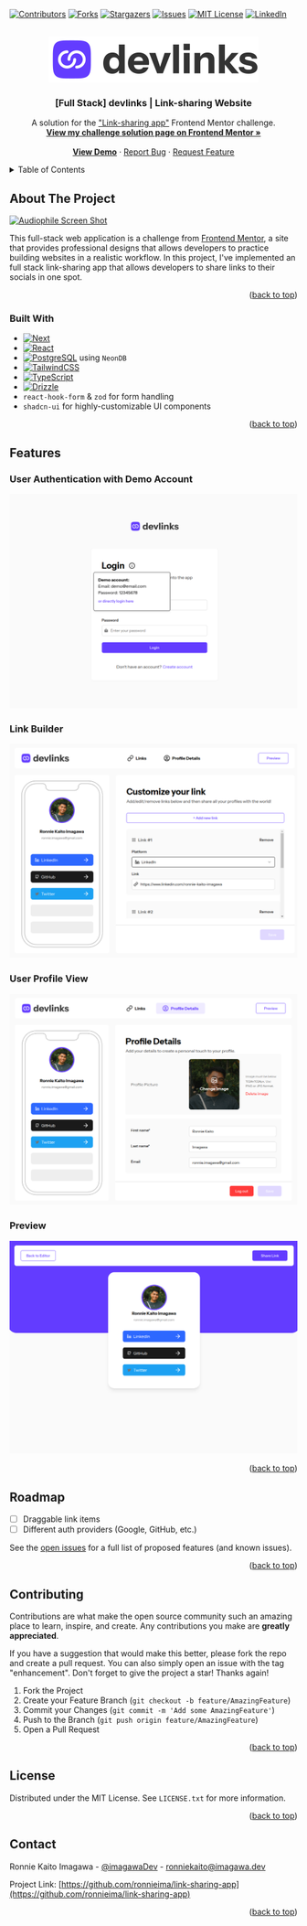 <!-- Improved compatibility of back to top link: See: https://github.com/othneildrew/Best-README-Template/pull/73 -->

<a name="readme-top"></a>

<!--
*** Thanks for checking out the Best-README-Template. If you have a suggestion
*** that would make this better, please fork the repo and create a pull request
*** or simply open an issue with the tag "enhancement".
*** Don't forget to give the project a star!
*** Thanks again! Now go create something AMAZING! :D
-->

<!-- PROJECT SHIELDS -->
<!--
*** I'm using markdown "reference style" links for readability.
*** Reference links are enclosed in brackets [ ] instead of parentheses ( ).
*** See the bottom of this document for the declaration of the reference variables
*** for contributors-url, forks-url, etc. This is an optional, concise syntax you may use.
*** https://www.markdownguide.org/basic-syntax/#reference-style-links
-->

[![Contributors][contributors-shield]][contributors-url]
[![Forks][forks-shield]][forks-url]
[![Stargazers][stars-shield]][stars-url]
[![Issues][issues-shield]][issues-url]
[![MIT License][license-shield]][license-url]
[![LinkedIn][linkedin-shield]][linkedin-url]

<!-- PROJECT LOGO -->
<br />
<div align="center">
  <a href="https://github.com/ronnieima/audiophile-ecommerce">
    <img src="public/images/logo-devlinks-large.svg" alt="Logo" width="full" height="80">
  </a>

<h3 align="center">[Full Stack] devlinks | Link-sharing Website</h3>

  <p align="center">
    A solution for the <a href="https://www.frontendmentor.io/challenges/linksharing-app-Fbt7yweGsT" target="_blank">"Link-sharing app"</a> Frontend Mentor challenge.  
    <br />
    <a href="https://www.frontendmentor.io/solutions/link-sharing-app-with-nextjs-lucia-auth-neondb-reacthookformzod-qDe1TqeesH"><strong>View my challenge solution page on Frontend Mentor »</strong></a>
    <br />
    <br />
    <a href="https://devlinks-drab.vercel.app/"><strong>View Demo</strong></a>
    ·
    <a href="https://github.com/ronnieima/link-sharing-app/issues">Report Bug</a>
    ·
    <a href="https://github.com/ronnieima/link-sharing-app/issues">Request Feature</a>
  </p>
</div>

<!-- TABLE OF CONTENTS -->
<details>
  <summary>Table of Contents</summary>
  <ol>
    <li>
      <a href="#about-the-project">About The Project</a>
      <ul>
        <li><a href="#built-with">Built With</a></li>
      </ul>
    </li>
    <li>
      <a href="#getting-started">Getting Started</a>
      <ul>
        <li><a href="#prerequisites">Prerequisites</a></li>
        <li><a href="#installation">Installation</a></li>
      </ul>
    </li>
    <li><a href="#features">Features</a></li>
    <li><a href="#roadmap">Roadmap</a></li>
    <li><a href="#contributing">Contributing</a></li>
    <li><a href="#license">License</a></li>
    <li><a href="#contact">Contact</a></li>
    <li><a href="#lessons-learned">Lessons Learned</a></li>
  </ol>
</details>

<!-- ABOUT THE PROJECT -->

## About The Project

[![Audiophile Screen Shot][product-screenshot]](https://audiophile-ecommerce-peach.vercel.app/)

This full-stack web application is a challenge from <a href="https://www.frontendmentor.io/">Frontend Mentor</a>, a site that provides professional designs that allows developers to practice building websites in a realistic workflow. In this project, I've implemented an full stack link-sharing app that allows developers to share links to their socials in one spot.

<p align="right">(<a href="#readme-top">back to top</a>)</p>

### Built With

- [![Next][Next.js]][Next-url]
- [![React][React.js]][React-url]
- [![PostgreSQL][PostgreSQL]][Postgres-url] using `NeonDB`
- [![TailwindCSS][TailwindCSS]][Tailwind-url]
- [![TypeScript][TypeScript]][TypeScript-url]
- [![Drizzle][Drizzle]][Drizzle-url]
- `react-hook-form` & `zod` for form handling
- `shadcn-ui` for highly-customizable UI components

<p align="right">(<a href="#readme-top">back to top</a>)</p>

<!-- USAGE EXAMPLES -->

## Features

### User Authentication with Demo Account

![Auth](image-5.png)

### Link Builder

![Customize links](image-2.png)

### User Profile View

![Profile](image-3.png)

### Preview

![Preview](image-4.png)

<p align="right">(<a href="#readme-top">back to top</a>)</p>

<!-- ROADMAP -->

## Roadmap

- [ ] Draggable link items
- [ ] Different auth providers (Google, GitHub, etc.)

See the [open issues](https://github.com/ronnieima/link-sharing-app/issues) for a full list of proposed features (and known issues).

<p align="right">(<a href="#readme-top">back to top</a>)</p>

<!-- CONTRIBUTING -->

## Contributing

Contributions are what make the open source community such an amazing place to learn, inspire, and create. Any contributions you make are **greatly appreciated**.

If you have a suggestion that would make this better, please fork the repo and create a pull request. You can also simply open an issue with the tag "enhancement".
Don't forget to give the project a star! Thanks again!

1. Fork the Project
2. Create your Feature Branch (`git checkout -b feature/AmazingFeature`)
3. Commit your Changes (`git commit -m 'Add some AmazingFeature'`)
4. Push to the Branch (`git push origin feature/AmazingFeature`)
5. Open a Pull Request

<p align="right">(<a href="#readme-top">back to top</a>)</p>

<!-- LICENSE -->

## License

Distributed under the MIT License. See `LICENSE.txt` for more information.

<p align="right">(<a href="#readme-top">back to top</a>)</p>

<!-- CONTACT -->

## Contact

Ronnie Kaito Imagawa - [@imagawaDev](https://twitter.com/imagawaDev) - [ronniekaito@imagawa.dev](mailto:ronniekaito@imagawa.dev)

Project Link: [https://github.com/ronnieima/link-sharing-app](https://github.com/ronnieima/link-sharing-app)

<p align="right">(<a href="#readme-top">back to top</a>)</p>

<!-- ACKNOWLEDGMENTS -->

<!-- ## Lessons Learned

### The HTML Picture Element

```html
<picture>
  <source />
  <source />
  <img />
</picture>
```

### User Credential Authentication

Implementing user credential authentication provided valuable insights into security practices. Although the approach may not offer the highest level of security, it serves as an essential learning experience. Employing libraries like `bcrypt` for password hashing enhances data protection by securely storing user credentials in the database. It highlights the importance of safeguarding sensitive information and implementing encryption techniques to mitigate potential security threats.

### Devising Database Schemas for the Cart

Designing effective database schemas for managing shopping carts involves careful consideration of various factors. It requires defining clear relationships between entities such as users, products, and orders. By structuring the database schema appropriately, it becomes easier to manage cart functionality, including adding, removing, and updating items. Additionally, optimizing queries and ensuring data consistency are crucial aspects of cart schema design to deliver seamless shopping experiences for users.

<p align="right">(<a href="#readme-top">back to top</a>)</p> -->

<!-- MARKDOWN LINKS & IMAGES -->
<!-- https://www.markdownguide.org/basic-syntax/#reference-style-links -->

[contributors-shield]: https://img.shields.io/github/contributors/ronnieima/audiophile-ecommerce.svg?style=for-the-badge
[contributors-url]: https://github.com/ronnieima/audiophile-ecommerce/graphs/contributors
[forks-shield]: https://img.shields.io/github/forks/ronnieima/audiophile-ecommerce.svg?style=for-the-badge
[forks-url]: https://github.com/ronnieima/audiophile-ecommerce/network/members
[stars-shield]: https://img.shields.io/github/stars/ronnieima/audiophile-ecommerce.svg?style=for-the-badge
[stars-url]: https://github.com/ronnieima/audiophile-ecommerce/stargazers
[issues-shield]: https://img.shields.io/github/issues/ronnieima/audiophile-ecommerce.svg?style=for-the-badge
[issues-url]: https://github.com/ronnieima/audiophile-ecommerce/issues
[license-shield]: https://img.shields.io/github/license/ronnieima/audiophile-ecommerce.svg?style=for-the-badge
[license-url]: https://github.com/ronnieima/audiophile-ecommerce/blob/master/LICENSE
[linkedin-shield]: https://img.shields.io/badge/-LinkedIn-black.svg?style=for-the-badge&logo=linkedin&colorB=555
[linkedin-url]: https://linkedin.com/in/ronnie-kaito-imagawa
[product-screenshot]: https://res.cloudinary.com/dz209s6jk/image/upload/f_auto,q_auto,w_700/Challenges/imvxhyawmh1g6tucbc9k.jpg
[Next.js]: https://img.shields.io/badge/next.js-000000?style=for-the-badge&logo=nextdotjs&logoColor=white
[Next-url]: https://nextjs.org/
[React.js]: https://img.shields.io/badge/React-20232A?style=for-the-badge&logo=react&logoColor=61DAFB
[React-url]: https://reactjs.org/
[PostgreSQL]: https://img.shields.io/badge/PostgreSQL-316192?style=for-the-badge&logo=postgresql&logoColor=white
[Postgres-url]: https://www.postgresql.org/
[TailwindCSS]: https://img.shields.io/badge/Tailwind_CSS-38B2AC?style=for-the-badge&logo=tailwind-css&logoColor=white
[Tailwind-url]: https://tailwindcss.com/
[TypeScript]: https://img.shields.io/badge/TypeScript-007ACC?style=for-the-badge&logo=typescript&logoColor=white
[TypeScript-url]: https://www.typescriptlang.org/
[Drizzle]: https://img.shields.io/badge/drizzle-C5F74F?style=for-the-badge&logo=drizzle&logoColor=black
[Drizzle-url]: https://orm.drizzle.team/

<!-- IMAGES -->

[signin]: https://raw.githubusercontent.com/ronnieima/audiophile-ecommerce/main/public/assets/github/audiophile-signin.png
[addToCart]: https://raw.githubusercontent.com/ronnieima/audiophile-ecommerce/main/public/assets/github/audiophile-addtocart.png
[cart]: https://raw.githubusercontent.com/ronnieima/audiophile-ecommerce/main/public/assets/github/audiophile-cart.png
[checkout]: https://raw.githubusercontent.com/ronnieima/audiophile-ecommerce/main/public/assets/github/audiophile-checkout.png
